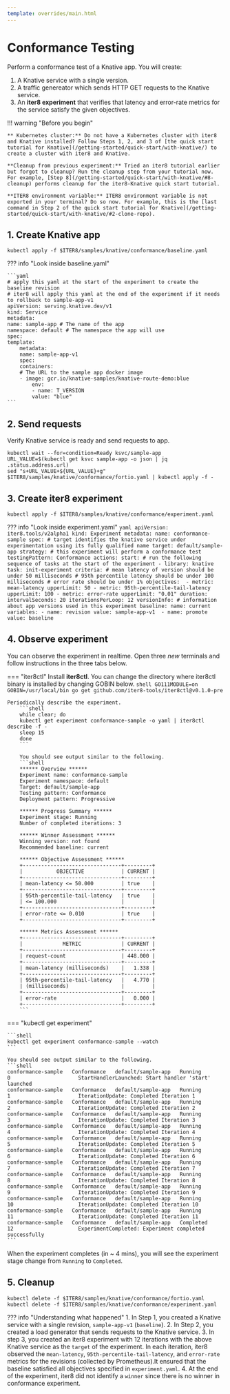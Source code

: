 ```yaml
---
template: overrides/main.html
---
```


# Conformance Testing

Perform a conformance test of a Knative app.
You will create:

1. A Knative service with a single version.
2. A traffic genereator which sends HTTP GET requests to the Knative service.
3. An **iter8 experiment** that verifies that latency and error-rate metrics for the service satisfy the given objectives.

!!! warning "Before you begin"

    ** Kubernetes cluster:** Do not have a Kubernetes cluster with iter8 and Knative installed? Follow Steps 1, 2, and 3 of [the quick start tutorial for Knative](/getting-started/quick-start/with-knative/) to create a cluster with iter8 and Knative.

    **Cleanup from previous experiment:** Tried an iter8 tutorial earlier but forgot to cleanup? Run the cleanup step from your tutorial now. For example, [Step 8](/getting-started/quick-start/with-knative/#8-cleanup) performs cleanup for the iter8-Knative quick start tutorial.

    **ITER8 environment variable:** ITER8 environment variable is not exported in your terminal? Do so now. For example, this is the [last command in Step 2 of the quick start tutorial for Knative](/getting-started/quick-start/with-knative/#2-clone-repo).

## 1. Create Knative app

```shell
kubectl apply -f $ITER8/samples/knative/conformance/baseline.yaml
```

??? info "Look inside baseline.yaml"

    ```yaml
    # apply this yaml at the start of the experiment to create the baseline revision
    # iter8 will apply this yaml at the end of the experiment if it needs to rollback to sample-app-v1
    apiVersion: serving.knative.dev/v1
    kind: Service
    metadata:
    name: sample-app # The name of the app
    namespace: default # The namespace the app will use
    spec:
    template:
        metadata:
        name: sample-app-v1
        spec:
        containers:
        # The URL to the sample app docker image
        - image: gcr.io/knative-samples/knative-route-demo:blue 
            env:
            - name: T_VERSION
            value: "blue"
    ```

## 2. Send requests
Verify Knative service is ready and send requests to app.
```shell
kubectl wait --for=condition=Ready ksvc/sample-app
URL_VALUE=$(kubectl get ksvc sample-app -o json | jq .status.address.url)
sed "s+URL_VALUE+${URL_VALUE}+g" $ITER8/samples/knative/conformance/fortio.yaml | kubectl apply -f -
```

## 3. Create iter8 experiment
```shell
kubectl apply -f $ITER8/samples/knative/conformance/experiment.yaml
```
??? info "Look inside experiment.yaml"
    ```yaml
    apiVersion: iter8.tools/v2alpha1
    kind: Experiment
    metadata:
    name: conformance-sample
    spec:
    # target identifies the knative service under experimentation using its fully qualified name
    target: default/sample-app
    strategy:
        # this experiment will perform a conformance test
        testingPattern: Conformance
        actions:
        start: # run the following sequence of tasks at the start of the experiment
        - library: knative
            task: init-experiment
    criteria:
        # mean latency of version should be under 50 milliseconds
        # 95th percentile latency should be under 100 milliseconds
        # error rate should be under 1%
        objectives: 
        - metric: mean-latency
        upperLimit: 50
        - metric: 95th-percentile-tail-latency
        upperLimit: 100
        - metric: error-rate
        upperLimit: "0.01"
    duration:
        intervalSeconds: 20
        iterationsPerLoop: 12
    versionInfo:
        # information about app versions used in this experiment
        baseline:
        name: current
        variables:
        - name: revision
            value: sample-app-v1 
        - name: promote
            value: baseline
    ```

## 4. Observe experiment

You can observe the experiment in realtime. Open three *new* terminals and follow instructions in the three tabs below.

=== "iter8ctl"
    Install **iter8ctl**. You can change the directory where iter8ctl binary is installed by changing GOBIN below.
    ```shell
    GO111MODULE=on GOBIN=/usr/local/bin go get github.com/iter8-tools/iter8ctl@v0.1.0-pre
    ```

    Periodically describe the experiment.
        ```shell
        while clear; do
        kubectl get experiment conformance-sample -o yaml | iter8ctl describe -f -
        sleep 15
        done
        ```

        You should see output similar to the following.
        ```shell
        ****** Overview ******
        Experiment name: conformance-sample
        Experiment namespace: default
        Target: default/sample-app
        Testing pattern: Conformance
        Deployment pattern: Progressive

        ****** Progress Summary ******
        Experiment stage: Running
        Number of completed iterations: 3

        ****** Winner Assessment ******
        Winning version: not found
        Recommended baseline: current

        ****** Objective Assessment ******
        +--------------------------------+---------+
        |           OBJECTIVE            | CURRENT |
        +--------------------------------+---------+
        | mean-latency <= 50.000         | true    |
        +--------------------------------+---------+
        | 95th-percentile-tail-latency   | true    |
        | <= 100.000                     |         |
        +--------------------------------+---------+
        | error-rate <= 0.010            | true    |
        +--------------------------------+---------+

        ****** Metrics Assessment ******
        +--------------------------------+---------+
        |             METRIC             | CURRENT |
        +--------------------------------+---------+
        | request-count                  | 448.000 |
        +--------------------------------+---------+
        | mean-latency (milliseconds)    |   1.338 |
        +--------------------------------+---------+
        | 95th-percentile-tail-latency   |   4.770 |
        | (milliseconds)                 |         |
        +--------------------------------+---------+
        | error-rate                     |   0.000 |
        +--------------------------------+---------+
        ```    

=== "kubectl get experiment"

    ```shell
    kubectl get experiment conformance-sample --watch
    ```

    You should see output similar to the following.
    ```shell
    conformance-sample   Conformance   default/sample-app   Running        0                      StartHandlerLaunched: Start handler 'start' launched
    conformance-sample   Conformance   default/sample-app   Running        1                      IterationUpdate: Completed Iteration 1
    conformance-sample   Conformance   default/sample-app   Running        2                      IterationUpdate: Completed Iteration 2
    conformance-sample   Conformance   default/sample-app   Running        3                      IterationUpdate: Completed Iteration 3
    conformance-sample   Conformance   default/sample-app   Running        4                      IterationUpdate: Completed Iteration 4
    conformance-sample   Conformance   default/sample-app   Running        5                      IterationUpdate: Completed Iteration 5
    conformance-sample   Conformance   default/sample-app   Running        6                      IterationUpdate: Completed Iteration 6
    conformance-sample   Conformance   default/sample-app   Running        7                      IterationUpdate: Completed Iteration 7
    conformance-sample   Conformance   default/sample-app   Running        8                      IterationUpdate: Completed Iteration 8
    conformance-sample   Conformance   default/sample-app   Running        9                      IterationUpdate: Completed Iteration 9
    conformance-sample   Conformance   default/sample-app   Running        10                     IterationUpdate: Completed Iteration 10
    conformance-sample   Conformance   default/sample-app   Running        11                     IterationUpdate: Completed Iteration 11
    conformance-sample   Conformance   default/sample-app   Completed      12                     ExperimentCompleted: Experiment completed successfully
    ```

When the experiment completes (in ~ 4 mins), you will see the experiment stage change from `Running` to `Completed`.

## 5. Cleanup

```shell
kubectl delete -f $ITER8/samples/knative/conformance/fortio.yaml
kubectl delete -f $ITER8/samples/knative/conformance/experiment.yaml
```

??? info "Understanding what happened"
    1. In Step 1, you created a Knative service with a single revision, `sample-app-v1` (`baseline`).
    2. In Step 2, you created a load generator that sends requests to the Knative service.
    3. In step 3, you created an iter8 experiment with 12 iterations with the above Knative service as the `target` of the experiment. In each iteration, iter8 observed the `mean-latency`, `95th-percentile-tail-latency`, and `error-rate` metrics for the revisions (collected by Prometheus).It ensured that the baseline satisfied all objectives specified in `experiment.yaml`.
    4. At the end of the experiment, iter8 did not identify a `winner` since there is no winner in conformance experiment.
